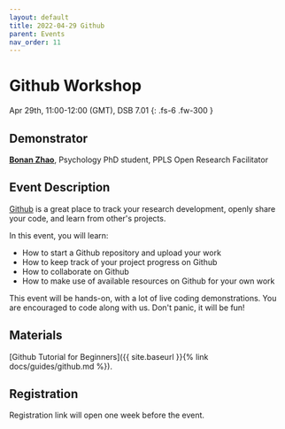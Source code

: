 ```yaml
---
layout: default
title: 2022-04-29 Github
parent: Events
nav_order: 11
---
```


# Github Workshop

Apr 29th, 11:00-12:00 (GMT), DSB 7.01
{: .fs-6 .fw-300 }

## Demonstrator

[**Bonan Zhao**](https://zhaobn.github.io), Psychology PhD student, PPLS Open Research Facilitator

## Event Description

[Github](https://github.com) is a great place to track your research development, openly share your code, and learn from other's projects.

In this event, you will learn:

- How to start a Github repository and upload your work
- How to keep track of your project progress on Github
- How to collaborate on Github
- How to make use of available resources on Github for your own work

This event will be hands-on, with a lot of live coding demonstrations.
You are encouraged to code along with us.
Don't panic, it will be fun!

## Materials

[Github Tutorial for Beginners]({{ site.baseurl }}{% link docs/guides/github.md %}).

## Registration

Registration link will open one week before the event.

